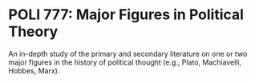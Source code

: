 # POLI 777: Major Figures in Political Theory

An in-depth study of the primary and secondary literature on one or two major figures in the history of political thought (e.g., Plato, Machiavelli, Hobbes, Marx).
